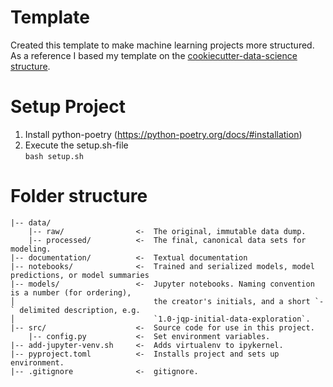 # Template
Created this template to make machine learning projects more structured. 
As a reference I based my template on the [cookiecutter-data-science structure](https://github.com/drivendata/cookiecutter-data-science).

# Setup Project
1. Install python-poetry (https://python-poetry.org/docs/#installation)
2. Execute the setup.sh-file<br>
`bash setup.sh`
# Folder structure
```
|-- data/                   
    |-- raw/                <-  The original, immutable data dump.
    |-- processed/          <-  The final, canonical data sets for modeling.
|-- documentation/          <-  Textual documentation
|-- notebooks/              <-  Trained and serialized models, model predictions, or model summaries
|-- models/                 <-  Jupyter notebooks. Naming convention is a number (for ordering),
│                               the creator's initials, and a short `-` delimited description, e.g.
│                               `1.0-jqp-initial-data-exploration`.
|-- src/                    <-  Source code for use in this project.
    |-- config.py           <-  Set environment variables.
|-- add-jupyter-venv.sh     <-  Adds virtualenv to ipykernel.
|-- pyproject.toml          <-  Installs project and sets up environment.
|-- .gitignore              <-  gitignore.
```